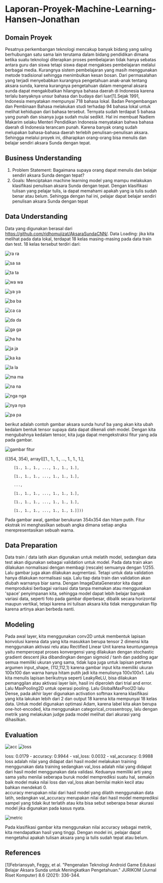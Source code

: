 # Laporan-Proyek-Machine-Learning-Hansen-Jonathan

## Domain Proyek
Pesatnya perkembangan teknologi mencakup banyak bidang yang saling berhubungan satu sama lain terutama dalam bidang pendidikan dimana ketika suatu teknologi diterapkan proses pembelajaran tidak hanya sebatas antara guru dan siswa tetapi siswa dapat mengakses pembelajaran melalui berbagai media. Kurangnya sistem pembelajaran yang masih menggunakan metode tradisional sehingga menimbulkan kesan bosan. Dari permasalahan yang terjadi menyebabkan kurangnya pengetahuan anak-anak tentang aksara sunda, karena kurangnya pengetahuan dalam mengenal aksara sunda dapat mengakibatkan hilangnya bahasa daerah di Indonesia karena terlalu banyaknya unsur bahasa dan budaya dari luar[1].Sejak 1991, Indonesia menyatakan mempunyai 718 bahasa lokal. Badan Pengembangan dan Pembinaan Bahasa melakukan studi terhadap 94 bahasa lokal untuk melihat kehidupan dari bahasa tersebut. Ternyata sudah terdapat 5 bahasa yang punah dan sisanya juga sudah mulai sedikit. Hal ini membuat Nadiem Makarim selaku Menteri Pendidikan Indonesia menyatakan bahwa bahasa daerah di Indonesia terancam punah. Karena banyak orang sudah melupakan bahasa-bahasa daerah terlebih penulisan-penulisan aksara. Sehingga melalui proyek ini, diharapkan orang-orang bisa menulis dan belajar sendiri aksara Sunda dengan tepat.


## Business Understanding
1. Problem Statement:
   Bagaimana supaya orang dapat menulis dan belajar sendiri aksara Sunda dengan tepat?
2. Goals:
   Menciptakan machine learning model yang mampu melakukan klasifikasi penulisan aksara Sunda dengan tepat. Dengan klasifikasi tulisan yang pelajar tulis, ia dapat memahami apakah yang ia tulis sudah benar atau belum. Sehingga dengan hal ini, pelajar dapat belajar sendiri penulisan aksara Sunda dengan tepat


## Data Understanding
Data yang digunakan berasal dari https://github.com/ridhomujizat/AksaraSundaCNN/.
Data Loading: jika kita melihat pada data lokal, terdapat 18 kelas masing-masing pada data train dan test.
18 kelas tersebut terdiri dari:

![ra](https://user-images.githubusercontent.com/106476815/181581155-23cc3a81-8d32-43e6-add9-7f78a76ce4c5.png)
ra

![sa](https://user-images.githubusercontent.com/106476815/181581162-8420022e-eeeb-4649-ba7b-48f2cc4bcd82.png)
sa

![ta](https://user-images.githubusercontent.com/106476815/181581167-558560d1-2327-43fa-89a0-3f96303b97b5.png)
ta

![wa](https://user-images.githubusercontent.com/106476815/181581169-3a509c79-ca07-4478-8916-e02c8e8e06eb.png)
wa

![ya](https://user-images.githubusercontent.com/106476815/181581171-8a4c77bc-9fe2-49de-a980-9d61788b5b4d.png)
ya

![ba](https://user-images.githubusercontent.com/106476815/181581175-65c0637d-c0e2-4fea-b689-3c581fc363da.png)
ba

![ca](https://user-images.githubusercontent.com/106476815/181581176-1d3ed2f3-f31d-4ffa-81b3-83fc26e48531.png)
ca

![da](https://user-images.githubusercontent.com/106476815/181581182-ef9c2115-eef3-412b-a696-ec99866486f6.png)
da

![ga](https://user-images.githubusercontent.com/106476815/181581185-06faa381-8e86-466c-849f-51258f39c3c5.png)
ga

![ha](https://user-images.githubusercontent.com/106476815/181581186-ba185280-8837-45b7-a2ec-c3154a70cbae.png)
ha

![ja](https://user-images.githubusercontent.com/106476815/181581189-d7a19e9b-8de8-4025-9413-d1929b0e9664.png)
ja

![ka](https://user-images.githubusercontent.com/106476815/181581191-d4df8c00-5037-4abc-a694-0215029e2b0e.png)
ka

![la](https://user-images.githubusercontent.com/106476815/181581193-7a88a41f-d2ae-48b2-9794-55ab0260db02.png)
la

![ma](https://user-images.githubusercontent.com/106476815/181581197-76fa3ddc-f653-456d-b4b9-d712b7101722.png)
ma

![na](https://user-images.githubusercontent.com/106476815/181581198-c31017b4-cae3-48f9-a0f4-4bd458269ca3.png)
na

![nga](https://user-images.githubusercontent.com/106476815/181581202-b3daa361-4097-4328-bdbe-81535f45cf4d.png)
nga

![nya](https://user-images.githubusercontent.com/106476815/181581207-877db8a5-436d-4a4e-85bb-5be7f8da0663.png)
nya

![pa](https://user-images.githubusercontent.com/106476815/181581209-55969aa5-2f3d-4222-8b06-afa946a98bbf.png)
pa

berikut adalah contoh gambar aksara sunda huruf ba yang akan kita ubah kedalam bentuk tensor supaya data dapat dikenali oleh model. Dengan kita mengubahnya kedalam tensor, kita juga dapat mengekstraksi fitur yang ada pada gambar.

![gambar fitur](https://user-images.githubusercontent.com/106476815/181236794-5a64370f-263c-4633-a23f-a90f0d87b3db.png)

((354, 354),
array([[1., 1., 1., ..., 1., 1., 1.],

        [1., 1., 1., ..., 1., 1., 1.],
        
        [1., 1., 1., ..., 1., 1., 1.],
        
        ...,
        
        [1., 1., 1., ..., 1., 1., 1.],
        
        [1., 1., 1., ..., 1., 1., 1.],
        
        [1., 1., 1., ..., 1., 1., 1.]]))
        
Pada gambar awal, gambar berukuran 354x354 dan hitam putih. Fitur ekstrak ini menghasilkan sebuah angka dimana setiap angka merepresentasikan sebuah warna.


## Data Preparation

Data train / data latih akan digunakan untuk melatih model, sedangkan data test akan digunakan sebagai validation untuk model. Pada data train akan dilakukan normalisasi dengan membagi (rescale) semuanya dengan 1/255. Lalu gambar juga akan dilakukan augmentasi. Tetapi untuk data validation hanya dilakukan normalisasi saja. Lalu tiap data train dan validation akan diubah warnanya biar sama. Dengan ImageDataGenerator kita dapat memproduksi berbagai varisasi data tanpa memakan atau menggunakan 'space' penyimpanan kita, sehingga model dapat lebih belajar banyak variasi data, seperti foto pada gambar diperbesar, dibalik secara horizontal maupun vertikal, tetapi karena ini tulisan aksara kita tidak menggunakan flip karena artinya akan berbeda nanti.


## Modeling
Pada awal layer, kita menggunakan conv2D untuk membentuk lapisan konvolusi karena data yang kita masukkan berupa tensor 2 dimensi kita menggunakan aktivasi relu atau Rectified Linear Unit karena keuntungannya yaitu mempercepat proses konvergensi yang dilakukan dengan stochastic gradient descent jika dibandingkan dengan sigmoid / tanh dan padding agar semua memiliki ukuran yang sama, tidak lupa juga untuk lapisan pertama argumen input_shape, (112,112,1) karena gambar input kita memiliki ukuran 100x100 dan warna hanya hitam putih jadi kita menulisnya 100x100x1. Lalu kita menulis lapisan berikutnya seperti LeakyReLU, bisa dilakukan pemanggilan atau aktivasi layer lain, hasil ini diperoleh dari trial and error. Lalu MaxPooling2D untuk operasi pooling. Lalu GlobalMaxPool2D lalu Dense, pada akhir layer digunakan activation softmax karena klasifikasi yang kita lakukan lebih dari 2 dan output 18 karena kita mempunyai 18 kelas data. Untuk model digunakan optimasi Adam, karena label kita akan berupa one-hot-encoded, kita menggunakan categorical_crossentropy, lalu dengan metrik yang melakukan judge pada model melihat dari akurasi yang dihasilkan.


## Evaluation

![acc](https://user-images.githubusercontent.com/106476815/181580647-3aa65748-9514-4764-9b2f-71c43ae9e660.png)
![loss](https://user-images.githubusercontent.com/106476815/181580636-831aaab5-6d09-4519-a4c0-422c95f0db15.png)

loss: 0.0179 - accuracy: 0.9944 - val_loss: 0.0032 - val_accuracy: 0.9988
loss adalah nilai yang didapat dari hasil model melakukan training menggunakan data training sedangkan val_loss adalah nilai yang didapat dari hasil model menggunakan data validasi. Keduanya memiliki arti yang sama yaitu menilai seberapa buruk model memprediksi suatu hal, semakin baik model maka nilai loss dan val_loss akan bernilai makin kecil atau bahkan mendekati 0.  
accuracy merupakan nilai dari hasil model yang dilatih menggunakan data latih, sedangkan val_accuracy merupakan nilai dari hasil model memprediksi sampel yang tidak ikut terlatih atau kita bisa sebut seberapa besar akurasi model jika digunakan pada kasus nyata.

![metric](https://user-images.githubusercontent.com/106476815/181580642-909dc65a-b98c-4b11-afcb-7112a78aed4b.png)

Pada klasifikasi gambar kita menggunakan nilai accuracy sebagai metrik, kita mendapatkan hasil yang tinggi.
Dengan model ini, pelajar dapat mengetahui apakah tulisan aksara yang ia tulis sudah tepat atau belum.

## References
[1]Febriansyah, Feggy, et al. "Pengenalan Teknologi Android Game Edukasi Belajar Aksara Sunda untuk Meningkatkan Pengetahuan." JURIKOM (Jurnal Riset Komputer) 8.6 (2021): 336-344.
